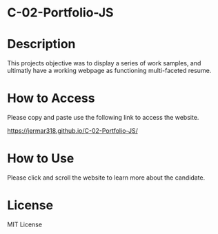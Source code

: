 # C-02-Portfolio-JS

# Description
This projects objective was to display a series of work samples, and
ultimatly have a working webpage as functioning multi-faceted resume.

# How to Access
Please copy and paste use the following link to access the website.

https://jermar318.github.io/C-02-Portfolio-JS/

# How to Use
Please click and scroll the website to learn more about the candidate.

# License
MIT License
